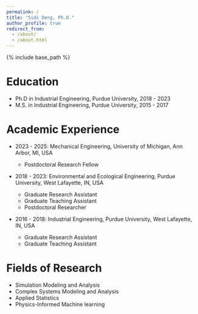 ```yaml
---
permalink: /
title: "Sidi Deng, Ph.D."
author_profile: true
redirect_from: 
  - /about/
  - /about.html
---
```


{% include base_path %}

Education
======
* Ph.D in Industrial Engineering, Purdue University, 2018 - 2023
* M.S. in Industrial Engineering, Purdue University, 2015 - 2017

Academic Experience
======
* 2023 - 2025: Mechanical Engineering, University of Michigan, Ann Arbor, MI, USA
  * Postdoctoral Research Fellow
    
  [Duties includes: Updates and improvements to template]: #

  [Supervisor: The Users]: #

* 2018 - 2023: Environmental and Ecological Engineering, Purdue University, West Lafayette, IN, USA
  * Graduate Research Assistant
  * Graduate Teaching Assistant
  * Postdoctoral Researcher

* 2016 - 2018: Industrial Engineering, Purdue University, West Lafayette, IN, USA
  * Graduate Research Assistant
  * Graduate Teaching Assistant
  
Fields of Research
======
* Simulation Modeling and Analysis
* Complex Systems Modeling and Analysis
* Applied Statistics
* Physics-Informed Machine learning

<!-- This entire section is commented out and won't appear in the rendered output.

Publications
======
  <ul>{% for post in site.publications reversed %}
    {% include archive-single-cv.html %}
  {% endfor %}</ul>
  
Talks
======
  <ul>{% for post in site.talks reversed %}
    {% include archive-single-talk-cv.html  %}
  {% endfor %}</ul>
  
Teaching
======
  <ul>{% for post in site.teaching reversed %}
    {% include archive-single-cv.html %}
  {% endfor %}</ul>
  
Service and leadership
======
* Currently signed in to 43 different slack teams

-->


